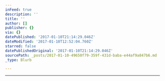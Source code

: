 ```yaml
---
inFeed: true
description: ''
title: ''
author: []
publisher: {}
via: {}
datePublished: '2017-01-10T21:14:29.046Z'
dateModified: '2017-01-10T12:52:04.760Z'
starred: false
datePublishedOriginal: '2017-01-10T21:14:29.046Z'
sourcePath: _posts/2017-01-10-49650f79-359f-431d-baba-e44af9a847b6.md
_type: Blurb

---
```

---